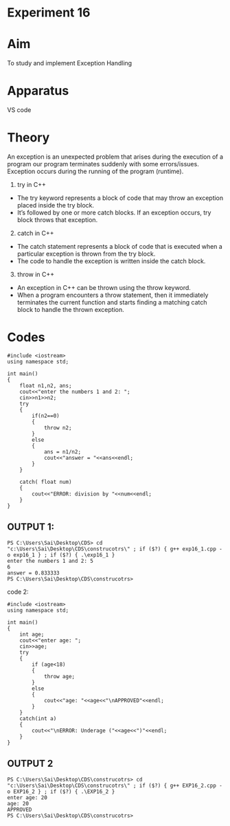 # Experiment 16
# Aim
To study and implement Exception Handling

# Apparatus 
VS code 

# Theory
An exception is an unexpected problem that arises during the execution of a program our program terminates suddenly with some errors/issues. Exception occurs during the running of the program (runtime).
1. try in C++
* The try keyword represents a block of code that may throw an exception placed inside the try block.
* It’s followed by one or more catch blocks. If an exception occurs, try block throws that exception.

2. catch in C++
* The catch statement represents a block of code that is executed when a particular exception is thrown from the try block.
* The code to handle the exception is written inside the catch block.

3. throw in C++
* An exception in C++ can be thrown using the throw keyword.
* When a program encounters a throw statement, then it immediately terminates the current function and starts finding a matching catch block to handle the thrown exception.

# Codes 
~~~
#include <iostream>
using namespace std;

int main()
{
    float n1,n2, ans;
    cout<<"enter the numbers 1 and 2: ";
    cin>>n1>>n2;
    try
    {
        if(n2==0)
        {
            throw n2;
        }
        else
        {
            ans = n1/n2;
            cout<<"answer = "<<ans<<endl;
        }
    }

    catch( float num)
    {
        cout<<"ERROR: division by "<<num<<endl;
    }
}
~~~
## OUTPUT 1:
```
PS C:\Users\Sai\Desktop\CDS> cd "c:\Users\Sai\Desktop\CDS\construcotrs\" ; if ($?) { g++ exp16_1.cpp -o exp16_1 } ; if ($?) { .\exp16_1 }
enter the numbers 1 and 2: 5
6
answer = 0.833333
PS C:\Users\Sai\Desktop\CDS\construcotrs> 

```

code 2:
~~~
#include <iostream>
using namespace std;

int main()
{
    int age;
    cout<<"enter age: ";
    cin>>age;
    try
    {
        if (age<18)
        {
            throw age;
        }
        else
        {
            cout<<"age: "<<age<<"\nAPPROVED"<<endl;
        }
    }
    catch(int a)
    {
        cout<<"\nERROR: Underage ("<<age<<")"<<endl;
    }
}
~~~
## OUTPUT 2
```
PS C:\Users\Sai\Desktop\CDS\construcotrs> cd "c:\Users\Sai\Desktop\CDS\construcotrs\" ; if ($?) { g++ EXP16_2.cpp -o EXP16_2 } ; if ($?) { .\EXP16_2 }
enter age: 20
age: 20
APPROVED
PS C:\Users\Sai\Desktop\CDS\construcotrs>
```
